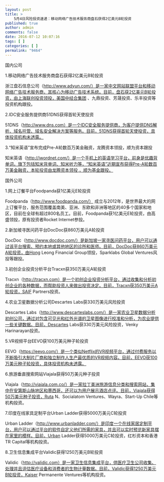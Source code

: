 ```yaml
---
layout: post
title: >
    5月4日风险投资速递：移动网络广告技术服务商盘石获得2亿美元B轮投资
published: true
author: admin
comments: false
date: 2016-07-12 10:07:16
tags: [ ]
categories: [ ]
permalink: "9464"
---
```



国内公司

1.移动网络广告技术服务商盘石获得2亿美元B轮投资

浙江盘石信息公司（http://www.adyun.com/）是一家中文网站联盟平台和移动网络广告技术服务商，其核心为移动广告技术系统。目前，盘石获2亿美元B轮投资，由上海联创投资领投，美国中经合集团 、九鼎投资、芳晟投资、乐丰投资等投资机构跟投。

2.IDC安全服务提供商51DNS获得首轮天使投资

51DNS（http://www.dns.com）是一个IDC安全服务提供商，为客户提供DNS解析、域名托管、域名安全解决方案等服务。目前，51DNS获得首轮天使投资，具体投资机构未透露。

3.“知米英语”宣布完成Pre-A轮数百万美金融资，龙腾资本领投，顺为资本跟投

知米英语（http://iwordnet.com/）是一个手机上的英语学习平台，前身是优趣背单词，旗下包括知米背单词、知米听力等，“知米英语”近期宣布获得Pre-A轮数百万美金融资，本轮投资由龙腾资本领投,，顺为基金跟投。

国外公司

1.网上订餐平台Foodpanda获1亿美元E轮投资

Foodpanda（http://www.foodpanda.com/） 成立与2012年，是世界最大的网上订餐平台，服务范围覆盖南美、亚洲、东欧和非洲等地区的40多个国家和地区，目前在全球有超过800名员工。目前，Foodpanda获1亿美元E轮投资，由高盛领投，原有投资者Rocket Internet参投。

2.新加坡寻医问药平台DocDoc获860万美元A轮投资

DocDoc（http://www.docdoc.com/）是新加坡一家寻医问药平台，用户可以通过该平台搜索、预约本地或其他地区的诊所和医师。目前，DocDoc获860万美元A轮投资，由Hong Leong Financial Group领投，Sparklabs Global Ventures风投等跟投。

3.初创企业投资分析平台Tracxn获350万美元A轮投资

Tracxn（http://tracxn.com）是一个初创企业投资分析平台，通过收集和分析初创企业的各种数据，而帮助投资人来做出投资决定。目前，Tracxn获350万美元A轮投资，SAIF Partners投资。

4.农业卫星数据分析公司Descartes Labs获330万美元风险投资

Descartes Labs（http://www.descarteslabs.com/）是一家农业卫星数据分析初创公司，通过对包含可见光和红外光谱的卫星图像进行校准和分析，为农业提供一些关键数据。目前，Descartes Labs获330万美元风险投资，Venky Harinarayan投资。

5.VR视频平台EEVO获100万美元种子轮投资

EEVO（https://eevo.com/）是一个类似Netflix的VR视频平台，通过付费服务以不断吸引大制片厂商和独立制作人生产最优质的VR视频内容。目前，EEVO获100万美元种子轮投资，具体投资机构未透露。

6.旅游垂直搜索网站Viajala获得50万美元种子投资

Viajala（http://viajala.com.co/）是一家拉丁美洲旅游信息分类和搜索网站，集中在安第斯山脉地区和墨西哥，还可以为用户展示酒店点评。目前，Viajala获得50万美元种子投资，Ruta N、Socialatom Ventures、Wayra、Start-Up Chile等机构投资。

7.印度在线家具定制平台Urban Ladder获得5000万美元C轮投资

Urban Ladder（http://www.urbanladder.com/）是印度一个在线家居定制平台，用户可以通过平台的软件自定义他们所需的家具，并且可以实时预览新家具摆在家里的模样。目前，Urban Ladder获得5000万美元C轮投资，红杉资本和香港TR Capital等机构投资。

8.卫生信息集成平台Validic获得1250万美元B轮投资

Validic（http://validic.com）是一家卫生信息集成平台，供医疗卫生公司收集、处理并且评估医疗设备和消费者的生物计量数据。目前，Validic获得1250万美元B轮投资，Kaiser Permanente Ventures等机构投资。